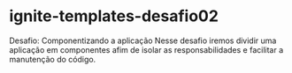 # ignite-templates-desafio02
Desafio: Componentizando a aplicação
Nesse desafio iremos dividir uma aplicação em componentes afim de isolar as responsabilidades e facilitar a manutenção do código.
